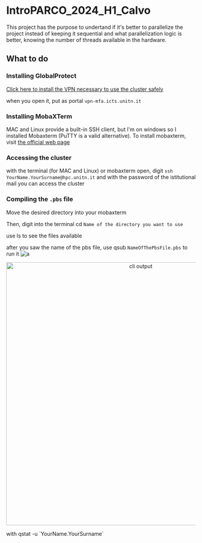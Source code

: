 # IntroPARCO_2024_H1_Calvo
This project has the purpose to undertand if it's better to parallelize the project instead of keeping it sequential and what parallelization logic is better, knowing the number of threads available in the hardware.

## What to do
### Installing GlobalProtect
[Click here to install the VPN necessary to use the cluster safely](https://servicedesk.unitn.it/sd/it/kb-article/globalprotect-palo-alto-client-downloads?id=kb_article_view&sysparm_article=KB0011269)

when you open it, put as portal `vpn-mfa.icts.unitn.it`

### Installing MobaXTerm
MAC and Linux provide a built-in SSH client, but I'm on windows so I installed Mobaxterm (PuTTY is a valid alternative). To install mobaxterm, visit [the official web page](https://mobaxterm.mobatek.net/)
### Accessing the cluster
with the terminal (for MAC and Linux) or mobaxterm open, digit `ssh YourName.YourSurname@hpc.unitn.it` and with the password of the istitutional mail you can access the cluster
### Compiling the `.pbs` file
Move the desired directory into your mobaxterm

Then, digit into the terminal cd `Name of the directory you want to use`

use ls to see the files available

after you saw the name of the pbs file, use qsub `NameOfThePbsFile.pbs` to run it
![a](/ImagesReadMe/qsub.jpg)
<p align="center">
  <img width="700" src="[https://user-images.githubusercontent.com/9840435/60266090-9cf9e180-98e7-11e9-9cac-3afeec349bbc.jpg](https://github.com/DanieleCalvo/IntroPARCO_2024_H1_Calvo/blob/main/Images_readme/qsub.jpg)" alt="cli output"/>
</p>
with qstat -u `YourName.YourSurname`
